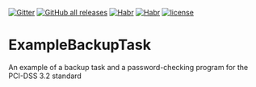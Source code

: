 [![Gitter](https://img.shields.io/badge/Available%20on-Intersystems%20Open%20Exchange-00b2a9.svg)](https://openexchange.intersystems.com/package/apptools-task)
[![GitHub all releases](https://img.shields.io/badge/Available%20on-GitHub-black)](https://github.com/SergeyMi37/apptools-task)
[![Habr](https://img.shields.io/badge/Available%20article-on%20Intersystems%20Community-orange)](https://community.intersystems.com/post/recommendations-installing-intersystems-cach%C3%A9-dbms-production-environment)
[![Habr](https://img.shields.io/badge/Есть%20статья%20на-Хабре-blue)](https://habr.com/ru/company/intersystems/blog/342476/)
[![license](https://img.shields.io/badge/License-MIT-yellow.svg)](https://opensource.org/licenses/MIT)

# ExampleBackupTask
An example of a backup task and a password-checking program for the PCI-DSS 3.2 standard
